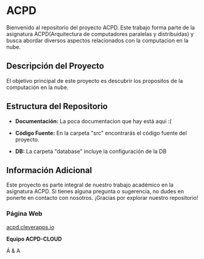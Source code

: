 # ACPD

Bienvenido al repositorio del proyecto ACPD. Este trabajo forma parte de la asignatura ACPD(Arquitectura de computadores paralelas y distribuidas) y busca abordar diversos aspectos relacionados con la computacion en la nube.

## Descripción del Proyecto

El objetivo principal de este proyecto es descubrir los propositos de la computación en la nube.

## Estructura del Repositorio

- **Documentación:** La poca documentacion que hay está aqui :(

- **Código Fuente:** En la carpeta "src" encontrarás el código fuente del proyecto.

- **DB:** La carpeta "database" incluye la configuración de la DB

## Información Adicional

Este proyecto es parte integral de nuestro trabajo académico en la asignatura ACPD. Si tienes alguna pregunta o sugerencia, no dudes en ponerte en contacto con nosotros. ¡Gracias por explorar nuestro repositorio! 

### Página Web 
[acpd.cleverapps.io
](https://acpd.cleverapps.io/)

**Equipo ACPD-CLOUD**

Á & A

